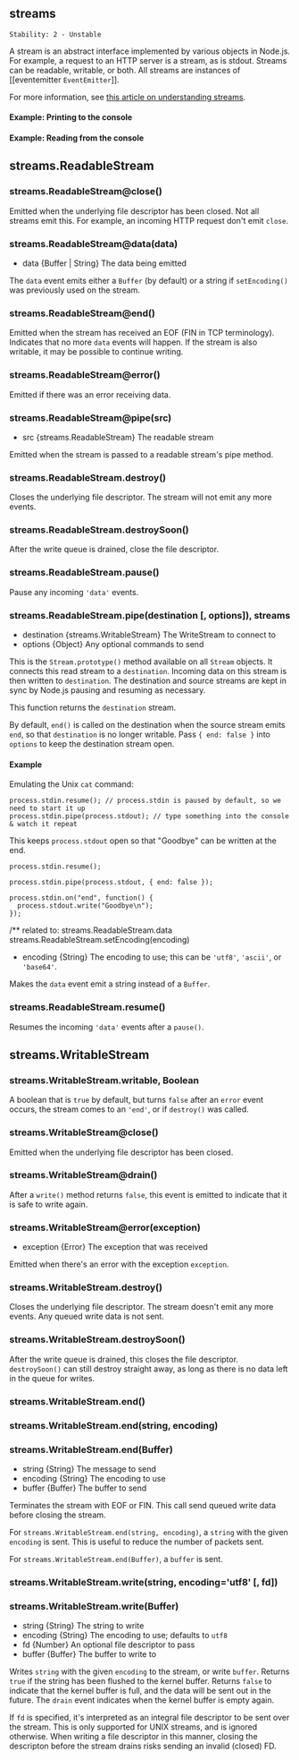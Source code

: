 ## streams

    Stability: 2 - Unstable

A stream is an abstract interface implemented by various objects in Node.js. For example, a request to an HTTP server is a stream, as is stdout. Streams can be readable, writable, or both. All streams are instances of [[eventemitter `EventEmitter`]].

For more information, see [this article on understanding streams](../nodejs_dev_guide/understanding_streams.html).

#### Example: Printing to the console
	
<script src='http://snippets.c9.io/github.com/c9/nodemanual.org-examples/nodejs_ref_guide/streams/streams.1.js?linestart=3&lineend=0&showlines=false' defer='defer'></script>

#### Example: Reading from the console

<script src='http://snippets.c9.io/github.com/c9/nodemanual.org-examples/nodejs_ref_guide/streams/streams.2.js?linestart=3&lineend=0&showlines=false' defer='defer'></script>

## streams.ReadableStream



### streams.ReadableStream@close()

Emitted when the underlying file descriptor has been closed. Not all streams emit this.  For example, an incoming HTTP request don't emit `close`.

 


### streams.ReadableStream@data(data)
- data {Buffer | String}   The data being emitted

The `data` event emits either a `Buffer` (by default) or a string if `setEncoding()` was previously used on the stream.

 


### streams.ReadableStream@end()

Emitted when the stream has received an EOF (FIN in TCP terminology). Indicates that no more `data` events will happen. If the stream is also writable, it may be possible to continue writing.

 


### streams.ReadableStream@error()

Emitted if there was an error receiving data.
 


### streams.ReadableStream@pipe(src)
- src {streams.ReadableStream}  The readable stream

Emitted when the stream is passed to a readable stream's pipe method.

 


### streams.ReadableStream.destroy()

Closes the underlying file descriptor. The stream will not emit any more events.
 


### streams.ReadableStream.destroySoon()

After the write queue is drained, close the file descriptor.

 


### streams.ReadableStream.pause()

Pause any incoming `'data'` events.




### streams.ReadableStream.pipe(destination [, options]), streams
- destination {streams.WritableStream}   The WriteStream to connect to
- options {Object}   Any optional commands to send

This is the `Stream.prototype()` method available on all `Stream` objects. It connects this read stream to a `destination`. Incoming data on this stream is then written to `destination`. The destination and source streams are kept in sync by Node.js pausing and resuming as necessary.

This function returns the `destination` stream.

By default, `end()` is called on the destination when the source stream emits `end`, so that `destination` is no longer writable. Pass `{ end: false }` into `options` to keep the destination stream open.

#### Example 

Emulating the Unix `cat` command:

    process.stdin.resume(); // process.stdin is paused by default, so we need to start it up
    process.stdin.pipe(process.stdout); // type something into the console & watch it repeat

This keeps `process.stdout` open so that "Goodbye" can be written at the end.

    process.stdin.resume();

    process.stdin.pipe(process.stdout, { end: false });

    process.stdin.on("end", function() {
      process.stdout.write("Goodbye\n");
    });

 
 

/** related to: streams.ReadableStream.data
streams.ReadableStream.setEncoding(encoding)
- encoding {String}  The encoding to use; this can be `'utf8'`, `'ascii'`, or `'base64'`.

Makes the `data` event emit a string instead of a `Buffer`.

 


### streams.ReadableStream.resume()

Resumes the incoming `'data'` events after a `pause()`. 

 

## streams.WritableStream

 

### streams.WritableStream.writable, Boolean

A boolean that is `true` by default, but turns `false` after an `error` event occurs, the stream comes to an `'end'`, or if `destroy()` was called.



### streams.WritableStream@close()


Emitted when the underlying file descriptor has been closed.

 



### streams.WritableStream@drain()

After a `write()` method returns `false`, this event is emitted to indicate that it is safe to write again.

 


### streams.WritableStream@error(exception)
- exception {Error}  The exception that was received

Emitted when there's an error with the exception `exception`.

 


### streams.WritableStream.destroy()

Closes the underlying file descriptor. The stream doesn't emit any more events. Any queued write data is not sent.




### streams.WritableStream.destroySoon()

After the write queue is drained, this closes the file descriptor. `destroySoon()` can still destroy straight away, as long as there is no data left in the queue for writes.


 

### streams.WritableStream.end()
### streams.WritableStream.end(string, encoding)
### streams.WritableStream.end(Buffer)
- string {String}  The message to send
- encoding {String}  The encoding to use
- buffer {Buffer}   The buffer to send

Terminates the stream with EOF or FIN. This call send queued write data before closing the stream.

For `streams.WritableStream.end(string, encoding)`, a `string` with the given `encoding` is sent. This is useful to reduce the number of packets sent.

For `streams.WritableStream.end(Buffer)`, a `buffer` is sent.




### streams.WritableStream.write(string, encoding='utf8' [, fd])
### streams.WritableStream.write(Buffer)
- string {String}   The string to write
- encoding {String}   The encoding to use; defaults to `utf8`
- fd {Number}   An optional file descriptor to pass
- buffer {Buffer}  The buffer to write to

Writes `string` with the given `encoding` to the stream, or write `buffer`.  Returns `true` if the string has been flushed to the kernel buffer.  Returns `false` to indicate that the kernel buffer is full, and the data will be sent out in the future. The `drain` event indicates when the kernel buffer is empty again.

If `fd` is specified, it's interpreted as an integral file descriptor to be sent over the stream. This is only supported for UNIX streams, and is ignored otherwise. When writing a file descriptor in this manner, closing the descripton before the stream drains risks sending an invalid (closed) FD.

 


